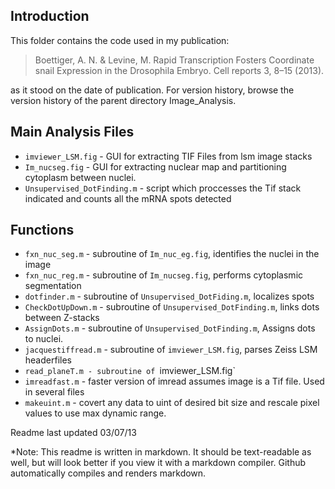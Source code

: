## Introduction
This folder contains the code used in my publication:

> Boettiger, A. N. & Levine, M. Rapid Transcription Fosters Coordinate snail Expression in the Drosophila Embryo. Cell reports 3, 8–15 (2013).

as it stood on the date of publication.  For version history, browse the version history of the parent directory Image_Analysis.

## Main Analysis Files
* `imviewer_LSM.fig`  - GUI for extracting TIF Files from lsm image stacks
* `Im_nucseg.fig` - GUI for extracting nuclear map and partitioning cytoplasm between nuclei.
* `Unsupervised_DotFinding.m` - script which proccesses the Tif stack indicated and counts all the mRNA spots detected

## Functions
* `fxn_nuc_seg.m` - subroutine of `Im_nuc_eg.fig`, identifies the nuclei in the image
* `fxn_nuc_reg.m` - subroutine of `Im_nucseg.fig`, performs cytoplasmic segmentation 
* `dotfinder.m` - subroutine of `Unsupervised_DotFiding.m`, localizes spots
* `CheckDotUpDown.m` - subroutine of `Unsupervised_DotFinding.m`, links dots between Z-stacks
* `AssignDots.m` - subroutine of `Unsupervised_DotFinding.m`, Assigns dots to nuclei.  
* `jacquestiffread.m` - subroutine of `imviewer_LSM.fig`, parses Zeiss LSM headerfiles
* `read_planeT.m - subroutine of `imviewer_LSM.fig`
* `imreadfast.m` - faster version of imread assumes image is a Tif file.  Used in several files
* `makeuint.m` - covert any data to uint of desired bit size and rescale pixel values to use max dynamic range.


Readme last updated 03/07/13

*Note: This readme is written in markdown.  It should be text-readable as well, but will look better if you view it with a markdown compiler.  Github automatically compiles and renders markdown.  